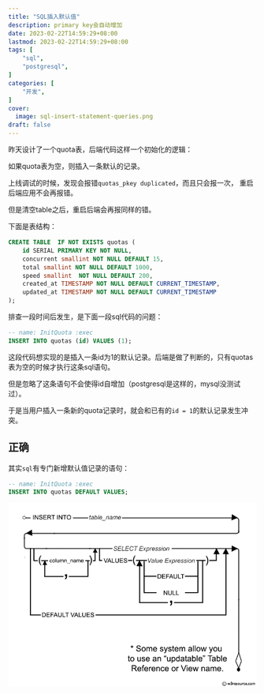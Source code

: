 ```yaml
---
title: "SQL插入默认值"
description: primary key会自动增加
date: 2023-02-22T14:59:29+08:00
lastmod: 2023-02-22T14:59:29+08:00
tags: [
    "sql",
    "postgresql",
]
categories: [
    "开发",
]
cover:
  image: sql-insert-statement-queries.png
draft: false
---
```


昨天设计了一个quota表，后端代码这样一个初始化的逻辑：

如果quota表为空，则插入一条默认的记录。

上线调试的时候，发现会报错`quotas_pkey duplicated`，而且只会报一次， 重启后端应用不会再报错。

但是清空table之后，重启后端会再报同样的错。

下面是表结构：
```sql
CREATE TABLE  IF NOT EXISTS quotas (
    id SERIAL PRIMARY KEY NOT NULL,
    concurrent smallint NOT NULL DEFAULT 15,
    total smallint NOT NULL DEFAULT 1000,
    speed smallint  NOT NULL DEFAULT 200, 
    created_at TIMESTAMP NOT NULL DEFAULT CURRENT_TIMESTAMP,
    updated_at TIMESTAMP NOT NULL DEFAULT CURRENT_TIMESTAMP
);

```

排查一段时间后发生，是下面一段sql代码的问题：
```sql
-- name: InitQuota :exec
INSERT INTO quotas (id) VALUES (1);
```
这段代码想实现的是插入一条id为1的默认记录。后端是做了判断的，只有quotas表为空的时候才执行这条sql语句。

但是忽略了这条语句不会使得id自增加（postgresql是这样的，mysql没测试过）。

于是当用户插入一条新的quota记录时，就会和已有的`id = 1`的默认记录发生冲突。

## 正确

其实`sql`有专门新增默认值记录的语句：
```sql
-- name: InitQuota :exec
INSERT INTO quotas DEFAULT VALUES;
```

![insert into syntax](sql-insert-statement-queries.png)

